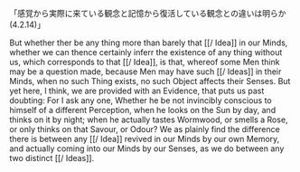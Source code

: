 「感覚から実際に来ている観念と記憶から復活している観念との違いは明らか(4.2.14)」

 But whether ther be any thing more than barely that [[/ Idea]] in our Minds, whether we can thence certainly inferr the existence of any thing without us, which corresponds to that [[/ Idea]], is that, whereof some Men think may be a question made, because Men may have such [[/ Ideas]] in their Minds, when no such Thing exists, no such Object affects their Senses. But yet here, I think, we are provided with an Evidence, that puts us past doubting: For I ask any one, Whether he be not invincibly conscious to himself of a different Perception, when he looks on the Sun by day, and thinks on it by night; when he actually tastes Wormwood, or smells a Rose, or only thinks on that Savour, or Odour? We as plainly find the difference there is between any [[/ Idea]] revived in our Minds by our own Memory, and actually coming into our  Minds by our Senses, as we do between any two distinct [[/ Ideas]].
